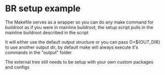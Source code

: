 # BR setup example

The Makefile serves as a wrapper so you can do any make command for buildroot as if you were in mainline buildroot, the setup script pulls in the mainline buildroot described in the script

It will either use the default output structure or you can pass O=${OUT_DIR} to use another output dir, by default make will always execute it's commands in the "output" folder

The external tree still needs to be setup with your own custom packages and configs
